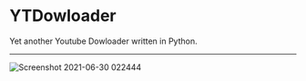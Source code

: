# YTDowloader

Yet another Youtube Dowloader written in Python.

<div>
<hr>
</div>

![Screenshot 2021-06-30 022444](https://user-images.githubusercontent.com/59848681/123883948-5ca42280-d94a-11eb-86c4-9f649942674d.png)
